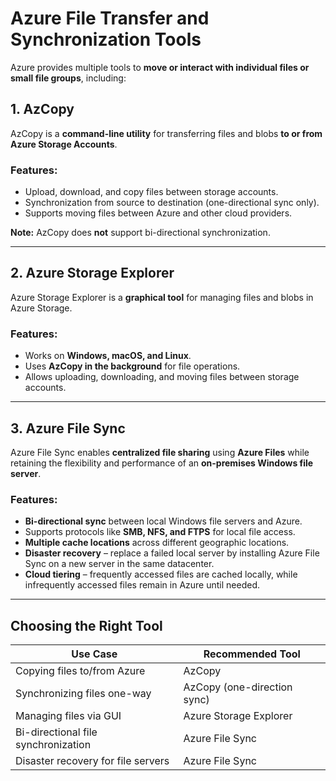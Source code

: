 # Azure File Transfer and Synchronization Tools

Azure provides multiple tools to **move or interact with individual files or small file groups**, including:

## 1. AzCopy
AzCopy is a **command-line utility** for transferring files and blobs **to or from Azure Storage Accounts**.

### Features:
- Upload, download, and copy files between storage accounts.
- Synchronization from source to destination (one-directional sync only).
- Supports moving files between Azure and other cloud providers.

**Note:** AzCopy does **not** support bi-directional synchronization.

---

## 2. Azure Storage Explorer
Azure Storage Explorer is a **graphical tool** for managing files and blobs in Azure Storage.

### Features:
- Works on **Windows, macOS, and Linux**.
- Uses **AzCopy in the background** for file operations.
- Allows uploading, downloading, and moving files between storage accounts.

---

## 3. Azure File Sync
Azure File Sync enables **centralized file sharing** using **Azure Files** while retaining the flexibility and performance of an **on-premises Windows file server**.

### Features:
- **Bi-directional sync** between local Windows file servers and Azure.
- Supports protocols like **SMB, NFS, and FTPS** for local file access.
- **Multiple cache locations** across different geographic locations.
- **Disaster recovery** – replace a failed local server by installing Azure File Sync on a new server in the same datacenter.
- **Cloud tiering** – frequently accessed files are cached locally, while infrequently accessed files remain in Azure until needed.

---

## Choosing the Right Tool

| **Use Case**                        | **Recommended Tool**           |
|------------------------------------|------------------------------|
| Copying files to/from Azure        | AzCopy                       |
| Synchronizing files one-way        | AzCopy (one-direction sync)  |
| Managing files via GUI             | Azure Storage Explorer       |
| Bi-directional file synchronization | Azure File Sync              |
| Disaster recovery for file servers | Azure File Sync              |
